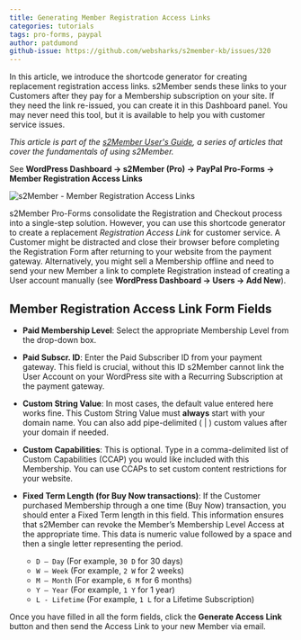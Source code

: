 ```yaml
---
title: Generating Member Registration Access Links
categories: tutorials
tags: pro-forms, paypal
author: patdumond
github-issue: https://github.com/websharks/s2member-kb/issues/320
---
```


In this article, we introduce the shortcode generator for creating replacement registration access links. s2Member sends these links to your Customers after they pay for a Membership subscription on your site. If they need the link re-issued, you can create it in this Dashboard panel. You may never need this tool, but it is available to help you with customer service issues. 

*This article is part of the [s2Member User's Guide](http://s2member.com/kb/kb-tag/s2member-users-guide/&sa=D&ust=1470238793494000&usg=AFQjCNG1q04lm4O1PV4kb07x1Gin-dmEew), a series of articles that cover the fundamentals of using s2Member.*

See **WordPress Dashboard → s2Member (Pro) → PayPal Pro-Forms → Member Registration Access Links**

![s2Member - Member Registration Access Links](https://cloud.githubusercontent.com/assets/53005/18335989/ae1f2b58-7551-11e6-81a6-27955f5ec5e1.png)

s2Member Pro-Forms consolidate the Registration and Checkout process into a single-step solution. However, you can use this shortcode generator to create a replacement *Registration Access Link* for customer service. A Customer might be distracted and close their browser before completing the Registration Form after returning to your website from the payment gateway. Alternatively, you might sell a Membership offline and need to send your new Member a link to complete Registration instead of creating a User account manually (see **WordPress Dashboard → Users → Add New**).

## Member Registration Access Link Form Fields

- **Paid Membership Level**: Select the appropriate Membership Level from the drop-down box. 
- **Paid Subscr. ID**: Enter the Paid Subscriber ID from your payment gateway. This field is crucial, without this ID s2Member cannot link the User Account on your WordPress site with a Recurring Subscription at the payment gateway. 
- **Custom String Value**: In most cases, the default value entered here works fine. This Custom String Value must **always** start with your domain name. You can also add pipe-delimited ( | ) custom values after your domain if needed.
- **Custom Capabilities**: This is optional. Type in a comma-delimited list of Custom Capabilities (CCAP) you would like included with this Membership. You can use CCAPs to set custom content restrictions for your website.
- **Fixed Term Length (for Buy Now transactions)**: If the Customer purchased Membership through a one time (Buy Now) transaction, you should enter a Fixed Term length in this field. This information ensures that s2Member can revoke the Member’s Membership Level Access at the appropriate time. This data is numeric value followed by a space and then a single letter representing the period. 

    - `D – Day` (For example, `30 D` for 30 days)
    - `W – Week` (For example, `2 W` for 2 weeks)
    - `M – Month` (For example, `6 M` for 6 months)
    - `Y – Year`  (For example, `1 Y` for 1 year)
    - `L - Lifetime` (For example, `1 L` for a Lifetime Subscription)

Once you have filled in all the form fields, click the **Generate Access Link** button and then send the Access Link to your new Member via email.